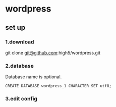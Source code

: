 # wordpress


## set up

### 1.download
git clone git@github.com:high5/wordpress.git

### 2.database
Database name is optional.

```
CREATE DATABASE wordpress_1 CHARACTER SET utf8;
```

### 3.edit config
